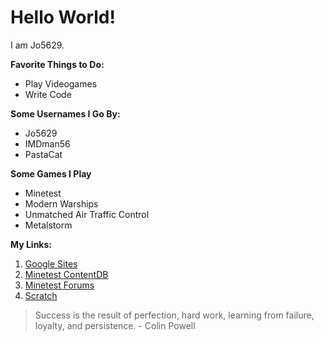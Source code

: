 # Hello World!
I am Jo5629.

**Favorite Things to Do:**
- Play Videogames
- Write Code

**Some Usernames I Go By:**
- Jo5629
- IMDman56
- PastaCat

**Some Games I Play**
- Minetest
- Modern Warships
- Unmatched Air Traffic Control
- Metalstorm

**My Links:**
1. [Google Sites](https://sites.google.com/view/j05629)
2. [Minetest ContentDB](https://content.minetest.net/users/J05629/)
3. [Minetest Forums](https://forum.minetest.net/memberlist.php?mode=viewprofile&u=41891)
4. [Scratch](https://scratch.mit.edu/users/Jo5629/)

> Success is the result of perfection, hard work, learning from failure, loyalty, and persistence. - Colin Powell
